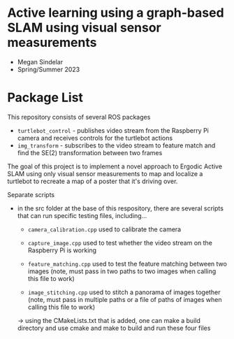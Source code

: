 # Active learning using a graph-based SLAM using visual sensor measurements
* Megan Sindelar
* Spring/Summer 2023
# Package List
This repository consists of several ROS packages
- `turtlebot_control` - publishes video stream from the Raspberry Pi camera and receives controls for the turtlebot actions
- `img_transform` - subscribes to the video stream to feature match and find the SE(2) transformation between two frames

The goal of this project is to implement a novel approach to Ergodic Active SLAM using only visual sensor measurements to map and localize a turtlebot to recreate a map of a poster that it's driving over.


Separate scripts
- in the src folder at the base of this respository, there are several scripts that can run
specific testing files, including...
    - `camera_calibration.cpp`
      used to calibrate the camera

    - `capture_image.cpp`
      used to test whether the video stream on the Raspberry Pi is working

    - `feature_matching.cpp`
      used to test the feature matching between two images (note, must pass in two paths to two
      images when calling this file to work)

    - `image_stitching.cpp`
      used to stitch a panorama of images together (note, must pass in multiple paths or a file of
      paths of images when calling this file to work)


    -> using the CMakeLists.txt that is added, one can make a build directory
    and use cmake and make to build and run these four files
